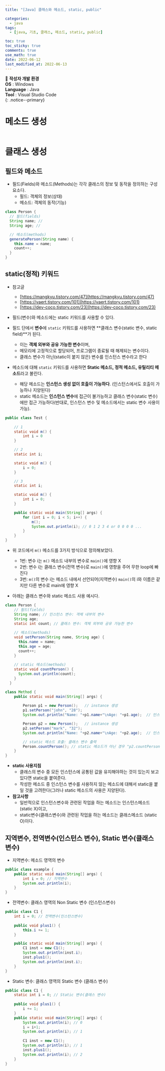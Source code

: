 ```yaml
---
title: "[Java] 클래스와 메소드, static, public"

categories:
  - java
tags:
  - [java, 기초, 클래스, 메소드, static, public]

toc: true
toc_sticky: true
comments: true
use_math: true
date: 2022-06-12
last_modified_at: 2022-06-13
---
```


📌 **작성자 개발 환경** <br>
**OS** : Windows <br>
**Language** : Java<br>
**Tool** : Visual Studio Code<br>
{: .notice--primary}

# 메소드 생성

```java

```

# 클래스 생성

## 필드와 메소드

- 필드(Fields)와 메소드(Methods)는 각각 클래스의 정보 및 동작을 정의하는 구성요소다.
    - 필드: 객체의 정보(상태)
    - 메소드: 객체의 동작(기능)

```java
class Person {
  // 필드(fields)
  String name; // 
  String age; // 

  // 메소드(methods)
  generatePerson(String name) {
    this.name = name;
    count++;
  }
}
```

## static(정적) 키워드

- 참고글
    - [https://mangkyu.tistory.com/47](https://mangkyu.tistory.com/47)
    - [https://vaert.tistory.com/101](https://vaert.tistory.com/101)
    - [https://dev-coco.tistory.com/23](https://dev-coco.tistory.com/23)

- 필드(변수)와 메소드에는 static 키워드를 사용할 수 있다.
- 필드 단에서 **변수**에 `static` 키워드를 사용하면 **클래스 변수(static 변수, static field)**가 된다.
    - 이는 **객체 외부와 공유 가능한 변수**이며,
    - 메모리에 고정적으로 할당되어, 프로그램이 종료될 때 해제되는 변수이다.
    - 클래스 변수가 아닌(static이 붙지 않은) 변수를 인스턴스 변수라고 한다
- 메소드에 대해 `static` 키워드를 사용하면 **Static 메소드, 정적 메소드, 유틸리티 메소드**라고 불린다.
    - 해당 메소드는 **인스턴스 생성 없이 호출이 가능하다**. (인스턴스에서도 호출이 가능하나 지양된다)
    - static 메소드는 **인스턴스 변수**에 접근이 불가능하고 클래스 변수(static 변수)에만 접근 가능하다(반대로, 인스턴스 변수 및 메소드에서는 static 변수 사용이 가능).

```java
public class Test {
    
    // 1
    static void m() {
        int i = 0
    }

    // 2
    static int i;

    static void m() {
        i = 0;
    }

    // 3
    static int i;

    static void m() {
        int i = 0;
    }

    public static void main(String[] args) {
        for (int i = 0; i < 5; i++) {
            m();
            System.out.println(i); // 0 1 2 3 4 or 0 0 0 0 ...
        }
    }
}
```

- 위 코드에서 `m()` 메소드를 3가지 방식으로 정의해보았다.
    - 1번: 변수 i는 `m()` 메소드 내부의 변수로 `main()`에 영향 X
    - 2번: 변수 i는 클래스 변수(전역 변수)로 `main()`에 영향을 주어 무한 loop에 빠진다
    - 3번: `m()`의 변수 i는 메소드 내에서 선언되어(지역변수) `main()`의 i와 이름은 같지만 다른 변수로 main에 영향 X 

- 아래는 클래스 변수와 static 메소드 사용 예시다.

```java
class Person {
    // 필드(fields)
    String name; // 인스턴스 변수: 객체 내부의 변수
    String age;
    static int count; // 클래스 변수: 객체 외부와 공유 가능한 변수
  
    // 메소드(methods)
    void setPerson(String name, String age) {
      this.name = name;
      this.age = age;
      count++;
    }
    
    // static 메소드(methods)
    static void countPerson() {
      System.out.println(count);
    }
  }

class Method {
    public static void main(String[] args) {
        
        Person p1 = new Person();   // instance 생성
        p1.setPerson("john", "28");
        System.out.println("Name: "+p1.name+"\nAge: "+p1.age);  // 인스턴스 변수 출력

        Person p2 = new Person();   // instance 생성
        p2.setPerson("mark", "32");
        System.out.println("Name: "+p2.name+"\nAge: "+p2.age);  // 인스턴스 변수 출력

        // static 메소드 호출: 클래스 변수 출력
        Person.countPerson(); // static 메소드가 아닌 경우 "p2.countPerson();"
    }
}
```

- **static 사용지침**
    - 클래스의 변수 중 모든 인스턴스에 공통된 값을 유지해야하는 것이 있는지 보고 있다면 static을 붙여준다.
    - 작성한 메소드 중 인스턴스 변수를 사용하지 않는 메소드에 대해서 static을 붙일 것을 고려한다(그러나 static 메소드의 사용은 지양된다).
- **참고사항**
    - 일반적으로 인스턴스변수와 관련된 작업을 하는 메소드는 인스턴스메소드 (static X)이고,
    - static변수(클래스변수)와 관련된 작업을 하는 메소드는 클래스메소드 (static O)이다.

## 지역변수, 전역변수(인스턴스 변수), Static 변수(클래스 변수)

- 지역변수: 메소드 영역의 변수
```java
public class example {
    public static void main(String[] args) {
        int i = 0; // 지역변수
        System.out.println(i);
    }
}
```

- 전역변수: 클래스 영역의 Non Static 변수 (인스턴스변수)
```java
public class C1 {
    int i = 0; // 전역변수(인스턴스변수)
    
    public void plus1() {
        this.i += 1;
    }

    public static void main(String[] args) {
        C1 inst = new C1();
        System.out.println(inst.i);
        inst.plus1();
        System.out.println(inst.i);
    }
}
```

- Static 변수: 클래스 영역의 Static 변수 (클래스 변수)
```java
public class C1 {
    static int i = 0; // Static 변수(클래스 변수)
    
    public void plus1() {
        i += 1; 
    }
    public static void main(String[] args) {
        System.out.println(i); // 0
        i = i+1;
        System.out.println(i); // 1
        
        C1 inst = new C1();
        System.out.println(i); // 1
        inst.plus1();
        System.out.println(i); // 2
    } 
}
```